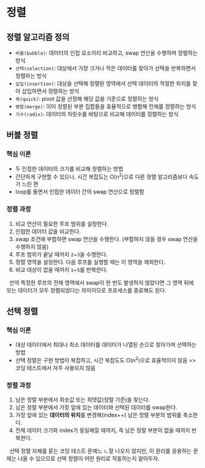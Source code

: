 # 정렬

## 정렬 알고리즘 정의

- `버블(bubble)`: 데이터의 인접 요소끼리 비교하고, swap 연산을 수행하며 정렬하는 방식
- `선택(selection)`: 대상에서 가장 크거나 작은 데이터를 찾아가 선택을 반복하면서 정렬하는 방식
- `삽입(insertion)`: 대상을 선택해 정렬된 영역에서 선택 데이터의 적절한 위치를 찾아 삽입하면서 정렬하는 방식
- `퀵(quick)`: pivot 값을 선정해 해당 값을 기준으로 정렬하는 방식
- `병합(merge)`: 이미 정렬된 부분 집합들을 효율적으로 병합해 전체를 정렬하는 방식
- `기수(radix)`: 데이터의 자릿수를 바탕으로 비교해 데이터를 정렬하는 방식

## 버블 정렬

### 핵심 이론

- 두 인접한 데이터의 크기를 비교해 정렬하는 방법
- 간단하게 구현할 수 있으나, 시간 복잡도는 O(n<sup>2</sup>)으로 다른 정렬 알고리즘보다 속도가 느린 편
- loop를 돌면서 인접한 데이터 간의 swap 연산으로 정렬함

### 정렬 과정

1. 비교 연산이 필요한 루프 범위를 설정한다.
2. 인접한 데이터 값을 비교한다.
3. swap 조건에 부합하면 swap 연산을 수행한다. (부합하지 않을 경우 swap 연산을 수행하지 않음)
4. 루프 범위가 끝날 때까지 `2`~`3`을 수행한다.
5. 정렬 영역을 설정한다. 다음 루프를 실행할 때는 이 영역을 제외한다.
6. 비교 대상이 없을 때까지 `1`~`5`를 반복한다.

&nbsp; 만약 특정한 루프의 전체 영역에서 swap이 한 번도 발생하지 않았다면 그 영역 뒤에 잇는 데이터가 모두 정렬되었다는 의미이므로 프로세스를 종료해도 된다.

## 선택 정렬

### 핵심 이론

- 대상 데이터에서 최대나 최소 데이터를 데이터가 나열된 순으로 찾아가며 선택하는 방법
- 선택 정렬은 구현 방법이 복잡하고, 시간 복잡도도 O(n<sup>2</sup>)으로 효율적이지 않음 => 코딩 테스트에서 자주 사용되지 않음

### 정렬 과정

1. 남은 정렬 부분에서 최솟값 또는 최댓값(정렬 기준)을 찾는다.
2. 남은 정렬 부분에서 가장 앞에 있는 데이터와 선택된 데이터를 swap한다.
3. 가장 앞에 있는 **데이터의 위치**를 변경해(index++) 남은 정렬 부분의 범위를 축소한다.
4. 전체 데이터 크기와 index가 동일해질 때까지, 즉 남은 정렬 부분이 없을 때까지 반복한다.

&nbsp; 선택 정렬 자체를 묻는 코딩 테스트 문제느 ㄴ잘 나오지 않지만, 이 원리를 응용하는 문제는 나올 수 있으므로 선택 정렬이 어떤 원리로 작동하는지 알아두자.

